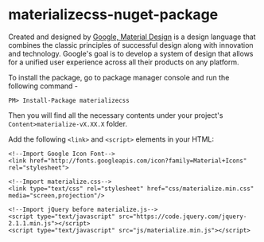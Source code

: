 # materializecss-nuget-package

Created and designed by [Google, Material Design](http://materializecss.com/getting-started.html) is a design language that combines the classic principles of successful design along with innovation and technology. Google's goal is to develop a system of design that allows for a unified user experience across all their products on any platform. 

To install the package, go to package manager console and run the following command -

`PM> Install-Package materializecss`

Then you will find all the necessary contents under your project's `Content>materialize-vX.XX.X` folder.

Add the following `<link>` and `<script>` elements in your HTML:
    
    <!--Import Google Icon Font-->
    <link href="http://fonts.googleapis.com/icon?family=Material+Icons" rel="stylesheet">
    
    <!--Import materialize.css-->
    <link type="text/css" rel="stylesheet" href="css/materialize.min.css"  media="screen,projection"/>
    
    <!--Import jQuery before materialize.js-->
    <script type="text/javascript" src="https://code.jquery.com/jquery-2.1.1.min.js"></script>
    <script type="text/javascript" src="js/materialize.min.js"></script>
